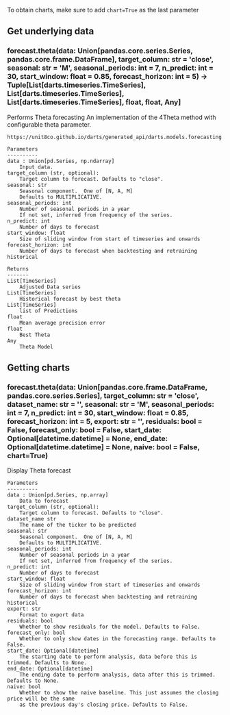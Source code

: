 To obtain charts, make sure to add `chart=True` as the last parameter

## Get underlying data 
### forecast.theta(data: Union[pandas.core.series.Series, pandas.core.frame.DataFrame], target_column: str = 'close', seasonal: str = 'M', seasonal_periods: int = 7, n_predict: int = 30, start_window: float = 0.85, forecast_horizon: int = 5) -> Tuple[List[darts.timeseries.TimeSeries], List[darts.timeseries.TimeSeries], List[darts.timeseries.TimeSeries], float, float, Any]

Performs Theta forecasting
    An implementation of the 4Theta method with configurable theta parameter.

    https://unit8co.github.io/darts/generated_api/darts.models.forecasting.theta.html

    Parameters
    ----------
    data : Union[pd.Series, np.ndarray]
        Input data.
    target_column (str, optional):
        Target column to forecast. Defaults to "close".
    seasonal: str
        Seasonal component.  One of [N, A, M]
        Defaults to MULTIPLICATIVE.
    seasonal_periods: int
        Number of seasonal periods in a year
        If not set, inferred from frequency of the series.
    n_predict: int
        Number of days to forecast
    start_window: float
        Size of sliding window from start of timeseries and onwards
    forecast_horizon: int
        Number of days to forecast when backtesting and retraining historical

    Returns
    -------
    List[TimeSeries]
        Adjusted Data series
    List[TimeSeries]
        Historical forecast by best theta
    List[TimeSeries]
        list of Predictions
    float
        Mean average precision error
    float
        Best Theta
    Any
        Theta Model

## Getting charts 
### forecast.theta(data: Union[pandas.core.frame.DataFrame, pandas.core.series.Series], target_column: str = 'close', dataset_name: str = '', seasonal: str = 'M', seasonal_periods: int = 7, n_predict: int = 30, start_window: float = 0.85, forecast_horizon: int = 5, export: str = '', residuals: bool = False, forecast_only: bool = False, start_date: Optional[datetime.datetime] = None, end_date: Optional[datetime.datetime] = None, naive: bool = False, chart=True)

Display Theta forecast

    Parameters
    ----------
    data : Union[pd.Series, np.array]
        Data to forecast
    target_column (str, optional):
        Target column to forecast. Defaults to "close".
    dataset_name str
        The name of the ticker to be predicted
    seasonal: str
        Seasonal component.  One of [N, A, M]
        Defaults to MULTIPLICATIVE.
    seasonal_periods: int
        Number of seasonal periods in a year
        If not set, inferred from frequency of the series.
    n_predict: int
        Number of days to forecast
    start_window: float
        Size of sliding window from start of timeseries and onwards
    forecast_horizon: int
        Number of days to forecast when backtesting and retraining historical
    export: str
        Format to export data
    residuals: bool
        Whether to show residuals for the model. Defaults to False.
    forecast_only: bool
        Whether to only show dates in the forecasting range. Defaults to False.
    start_date: Optional[datetime]
        The starting date to perform analysis, data before this is trimmed. Defaults to None.
    end_date: Optional[datetime]
        The ending date to perform analysis, data after this is trimmed. Defaults to None.
    naive: bool
        Whether to show the naive baseline. This just assumes the closing price will be the same
        as the previous day's closing price. Defaults to False.
